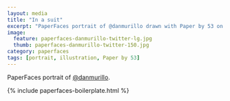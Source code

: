 ```yaml
---
layout: media
title: "In a suit"
excerpt: "PaperFaces portrait of @danmurillo drawn with Paper by 53 on an iPad."
image: 
  feature: paperfaces-danmurillo-twitter-lg.jpg
  thumb: paperfaces-danmurillo-twitter-150.jpg
category: paperfaces
tags: [portrait, illustration, Paper by 53]
---
```


PaperFaces portrait of [@danmurillo](http://twitter.com/danmurillo).

{% include paperfaces-boilerplate.html %}